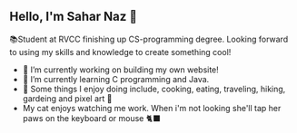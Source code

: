 ## Hello, I'm Sahar Naz 🌸

📚Student at RVCC finishing up CS-programming degree. Looking forward to using my skills and knowledge to create something cool!

- 📝 I’m currently working on building my own website!
- 🌱 I’m currently learning C programming and Java.
- 📃 Some things I enjoy doing include, cooking, eating, traveling, hiking, gardeing and pixel art 🎨
- My cat enjoys watching me work. When i'm not looking she'll tap her paws on the keyboard or mouse 🐈‍⬛

